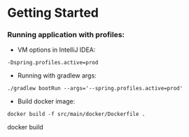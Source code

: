 # Getting Started

### Running application with profiles:

* VM options in IntelliJ IDEA: 
```
-Dspring.profiles.active=prod
```

* Running with gradlew args:
```
./gradlew bootRun --args='--spring.profiles.active=prod'
```

* Build docker image:
```
docker build -f src/main/docker/Dockerfile .
```


docker build